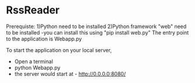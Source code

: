 # RssReader
Prerequiste:
1)Python need to be installed
2)Python framework "web" need to be installed -you can install this using "pip install web.py"
The entry point to the application is Webapp.py

To start the application on your local server,
- Open a terminal
- python Webapp.py
- the server would start at  - http://0.0.0.0:8080/
